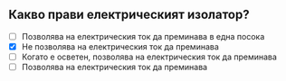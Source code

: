## Какво прави електрическият изолатор?

<!-- Верният отговор е отбелязан с [X] -->

- [ ] Позволява на електрическия ток да преминава в една посока
- [X] Не позволява на електрическия ток да преминава
- [ ] Когато е осветен, позволява на електрическия ток да преминава
- [ ] Позволява на електрическия ток да преминава
